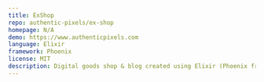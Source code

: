 ```yaml
---
title: ExShop
repo: authentic-pixels/ex-shop
homepage: N/A
demo: https://www.authenticpixels.com
language: Elixir
framework: Phoenix
license: MIT
description: Digital goods shop & blog created using Elixir (Phoenix framework).
---
```

